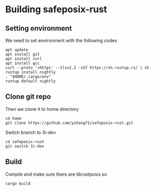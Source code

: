 # Building safeposix-rust

## Setting environment

We need to set environment with the following codes

```
apt update
apt install git
apt install curl
apt install gcc
curl --proto '=https' --tlsv1.2 -sSf https://sh.rustup.rs/ | sh
rustup install nightly
. "$HOME/.cargo/env"
rustup default nightly
```

## Clone git repo

Then we clone it to home directory
```
cd home
git clone https://github.com/yzhang71/safeposix-rust.git
```

Switch branch to 3i-dev

```
cd safeposix-rust
git switch 3i-dev
```

## Build

Compile and make sure there are librustposix.so

```
cargo build
```
